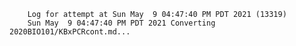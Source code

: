         Log for attempt at Sun May  9 04:47:40 PM PDT 2021 (13319)
        Sun May  9 04:47:40 PM PDT 2021 Converting 2020BIO101/KBxPCRcont.md...
